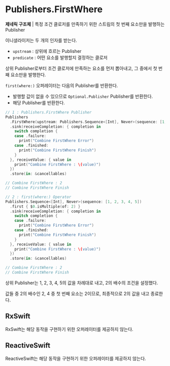 # Publishers.FirstWhere

**제네릭 구조체** | 특정 조건 클로저를 만족하기 위한 스트림의 첫 번째 요소만을 발행하는 Publisher

이니셜라이저는 두 개의 인자를 받는다.

- `upstream` : 상위에 흐르는 Publisher
- `predicate` : 어떤 요소를 발행할지 결정하는 클로저

상위 Publisher로부터 조건 클로저에 만족하는 요소를 먼저 뽑아내고, 그 중에서 첫 번째 요소만을 발행한다.

`first(where:)` 오퍼레이터는 다음의 Publisher를 반환한다.

- 발행할 값이 없을 수 있으므로 `Optional.Publisher` Publisher를 반환한다.
- 해당 Publisher를 반환한다.

```swift
// 1 : Publishers.FirstWhere Publisher
Publishers
  .FirstWhere(upstream: Publishers.Sequence<[Int], Never>(sequence: [1, 2, 3, 4, 5])) { $0.isMultiple(of: 2) }
  .sink(receiveCompletion: { completion in
    switch completion {
    case .failure:
      print("Combine FirstWhere Error")
    case .finished:
      print("Combine FirstWhere Finish")
    }
  }, receiveValue: { value in
    print("Combine FirstWhere : \(value)")
  })
  .store(in: &cancellables)

// Combine FirstWhere : 2
// Combine FirstWhere Finish

// 2 : first(where:) Operator
Publishers.Sequence<[Int], Never>(sequence: [1, 2, 3, 4, 5])
  .first { $0.isMultiple(of: 2) }
  .sink(receiveCompletion: { completion in
    switch completion {
    case .failure:
      print("Combine FirstWhere Error")
    case .finished:
      print("Combine FirstWhere Finish")
    }
  }, receiveValue: { value in
    print("Combine FirstWhere : \(value)")
  })
  .store(in: &cancellables)

// Combine FirstWhere : 2
// Combine FirstWhere Finish
```

상위 Publisher는 1, 2, 3, 4, 5의 값을 차례대로 내고, 2의 배수의 조건을 설정했다.

값들 중 2의 배수인 2, 4 중 첫 번째 요소는 2이므로, 최종적으로 2의 값을 내고 종료한다.

## RxSwift

RxSwift는 해당 동작을 구현하기 위한 오퍼레이터를 제공하지 않는다.

## ReactiveSwift

ReactiveSwift는 해당 동작을 구현하기 위한 오퍼레이터를 제공하지 않는다.